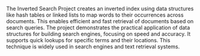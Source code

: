 The Inverted Search Project creates an inverted index using data structures like hash tables or linked lists to map words to their occurrences across documents. 
This enables efficient and fast retrieval of documents based on search queries. 
The project demonstrates the practical application of data structures for building search engines, focusing on speed and accuracy. 
It supports quick lookups for specific terms and their locations. 
This technique is widely used in search engines and text retrieval systems.

